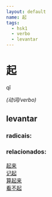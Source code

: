 ```yaml
--- 
layout: default
name: 起 
tags: 
  - hsk1
  - verbo
  - levantar
--- 
```

# 起 
qǐ  
 
*(动词/verbo)*  
## levantar 
### radicais: 
### relacionados: 
[起来](/zhengshidu/hsk1/起来)  
[记起](/zhengshidu/outras/记起)  
[算起来](/zhengshidu/outras/算起来)  
[看不起](/zhengshidu/hsk4/看不起)  
